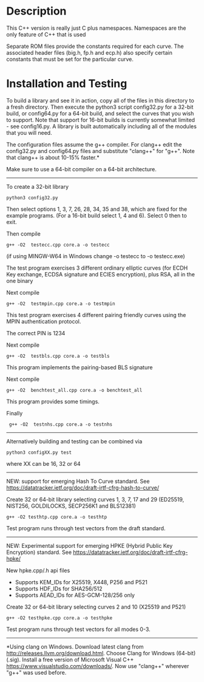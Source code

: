 # Description

This C++ version is really just C plus namespaces. Namespaces are the 
only feature of C++ that is used

Separate ROM files provide the constants required for each curve. The
associated header files (big.h, fp.h and ecp.h) also specify 
certain constants that must be set for the particular curve.

# Installation and Testing

To build a library and see it in action, copy all of the files in this 
directory to a fresh directory. Then execute the python3 script config32.py 
for a 32-bit build, or config64.py for a 64-bit build, and select the curves 
that you wish to support. Note that support for 16-bit builds is currently 
somewhat limited - see config16.py. A library is built automatically 
including all of the modules that you will need.

The configuration files assume the g++ compiler. For clang++ edit the
config32.py and config64.py files and substitute "clang++" for "g++".
Note that clang++ is about 10-15% faster.*

Make sure to use a 64-bit compiler on a 64-bit architecture.

---------------------------------------

To create a 32-bit library

    python3 config32.py

Then select options 1, 3, 7, 26, 28, 34, 35 and 38, which are fixed for the example 
programs. (For a 16-bit build select 1, 4 and 6). Select 0 then to exit.

Then compile

    g++ -O2  testecc.cpp core.a -o testecc

(if using MINGW-W64 in Windows change -o testecc to -o testecc.exe)

The test program exercises 3 different ordinary elliptic curves (for ECDH 
Key exchange, ECDSA signature and ECIES encryption), plus RSA, all in the 
one binary


Next compile

    g++ -O2  testmpin.cpp core.a -o testmpin

This test program exercises 4 different pairing friendly curves using 
the MPIN authentication protocol.

The correct PIN is 1234


Next compile

    g++ -O2  testbls.cpp core.a -o testbls

This program implements the pairing-based BLS signature


Next compile 

    g++ -O2  benchtest_all.cpp core.a -o benchtest_all

This program provides some timings.

Finally

     g++ -O2  testnhs.cpp core.a -o testnhs

-------------------------------------------------

Alternatively building and testing can be combined via

    python3 configXX.py test

where XX can be 16, 32 or 64

-------------------------------------------------

NEW: support for emerging Hash To Curve standard.
See https://datatracker.ietf.org/doc/draft-irtf-cfrg-hash-to-curve/


Create 32 or 64-bit library selecting curves 1, 3, 7, 17 and 29 (ED25519, NIST256, GOLDILOCKS, SECP256K1 and BLS12381)

    g++ -O2 testhtp.cpp core.a -o testhtp

Test program runs through test vectors from the draft standard.

-------------------------------------------------

NEW: Experimental support for emerging HPKE (Hybrid Public Key Encryption) standard.
See https://datatracker.ietf.org/doc/draft-irtf-cfrg-hpke/

New hpke.cpp/.h api files

- Supports KEM_IDs for X25519, X448, P256 and P521
- Supports HDF_IDs for SHA256/512
- Supports AEAD_IDs for AES-GCM-128/256 only

Create 32 or 64-bit library selecting curves 2 and 10 (X25519 and P521)

    g++ -O2 testhpke.cpp core.a -o testhpke

Test program runs through test vectors for all modes 0-3.

---------------------------------------------------

*Using clang on Windows.
Download latest clang from http://releases.llvm.org/download.html.
Choose Clang for Windows (64-bit) (.sig).
Install a free version of Microsoft Visual C++ https://www.visualstudio.com/downloads/.
Now use "clang++" wherever "g++" was used before.
